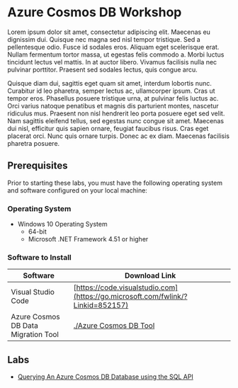 # Azure Cosmos DB Workshop

Lorem ipsum dolor sit amet, consectetur adipiscing elit. Maecenas eu dignissim dui. Quisque nec magna sed nisl tempor tristique. Sed a pellentesque odio. Fusce id sodales eros. Aliquam eget scelerisque erat. Nullam fermentum tortor massa, ut egestas felis commodo a. Morbi luctus tincidunt lectus vel mattis. In at auctor libero. Vivamus facilisis nulla nec pulvinar porttitor. Praesent sed sodales lectus, quis congue arcu.

Quisque diam dui, sagittis eget quam sit amet, interdum lobortis nunc. Curabitur id leo pharetra, semper lectus ac, ullamcorper ipsum. Cras ut tempor eros. Phasellus posuere tristique urna, at pulvinar felis luctus ac. Orci varius natoque penatibus et magnis dis parturient montes, nascetur ridiculus mus. Praesent non nisl hendrerit leo porta posuere eget sed velit. Nam sagittis eleifend tellus, sed egestas nunc congue sit amet. Maecenas dui nisl, efficitur quis sapien ornare, feugiat faucibus risus. Cras eget placerat orci. Nunc quis ornare turpis. Donec ac ex diam. Maecenas facilisis pharetra posuere.

## Prerequisites

Prior to starting these labs, you must have the following operating system and software configured on your local machine:

### Operating System

- Windows 10 Operating System
    - 64-bit
    - Microsoft .NET Framework 4.51 or higher

### Software to Install

| Software | Download Link |
| --- | --- |
| Visual Studio Code | [https://code.visualstudio.com](https://go.microsoft.com/fwlink/?Linkid=852157) |
| Azure Cosmos DB Data Migration Tool | [./Azure Cosmos DB Tool](files/cosmosdt.zip) |

## Labs

- [Querying An Azure Cosmos DB Database using the SQL API](technical_deep_dive/04-querying_the_database_using_sql.md)